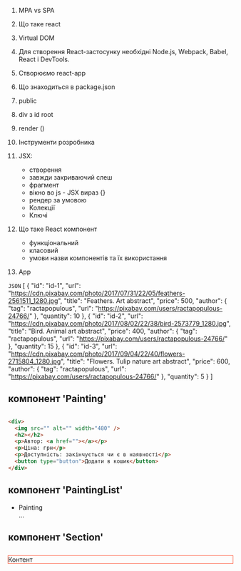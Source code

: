 1. MPA vs SPA
2. Що таке react
3. Virtual DOM
4. Для створення React-застосунку необхідні Node.js, Webpack, Babel, React і
   DevTools.
5. Створюємо react-app
6. Що знаходиться в package.json
7. public
8. div з id root
9. render ()
10. Інструменти розробника
11. JSX:

    - створення
    - завжди закриваючий слеш
    - фрагмент
    - вікно во js - JSX вираз {}
    - рендер за умовою
    - Колекції
    - Ключі​

12. Що таке React компонент
    - функціональний
    - класовий
    - умови назви компонентів та їх використання
13. App

`JSON` [ { "id": "id-1", "url":
"https://cdn.pixabay.com/photo/2017/07/31/22/05/feathers-2561511_1280.jpg",
"title": "Feathers. Art abstract", "price": 500, "author": { "tag":
"ractapopulous", "url": "https://pixabay.com/users/ractapopulous-24766/" },
"quantity": 10 }, { "id": "id-2", "url":
"https://cdn.pixabay.com/photo/2017/08/02/22/38/bird-2573779_1280.jpg", "title":
"Bird. Animal art abstract", "price": 400, "author": { "tag": "ractapopulous",
"url": "https://pixabay.com/users/ractapopulous-24766/" }, "quantity": 15 }, {
"id": "id-3", "url":
"https://cdn.pixabay.com/photo/2017/09/04/22/40/flowers-2715804_1280.jpg",
"title": "Flowers. Tulip nature art abstract", "price": 600, "author": { "tag":
"ractapopulous", "url": "https://pixabay.com/users/ractapopulous-24766/" },
"quantity": 5 } ]

## компонент 'Painting'

```HTML

<div>
  <img src="" alt="" width="480" />
  <h2></h2>
  <p>Автор: <a href=""></a></p>
  <p>Ціна: грн</p>
  <p>Доступність: закінчується чи є в наявності</p>
  <button type="button">Додати в кошик</button>
</div>
```

## компонент 'PaintingList'

<ul>
  <li>Painting</li>
  ...
</ul>

## компонент 'Section'

<div style="outline: 1px solid tomato;">
  <h2></h2>
  Контент
</div>
